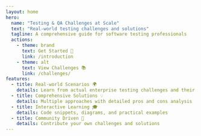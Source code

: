 ```yaml
---
layout: home
hero:
  name: "Testing & QA Challenges at Scale"
  text: "Real-world testing challenges and solutions"
  tagline: A comprehensive guide for software testing professionals
  actions:
    - theme: brand
      text: Get Started 🏁
      link: /introduction
    - theme: alt
      text: View Challenges 📚
      link: /challenges/
features:
  - title: Real-world Scenarios 🌍
    details: Learn from actual enterprise testing challenges and their solutions
  - title: Comprehensive Solutions 💡
    details: Multiple approaches with detailed pros and cons analysis
  - title: Interactive Learning 🎓
    details: Code snippets, diagrams, and practical examples
  - title: Community Driven 👥
    details: Contribute your own challenges and solutions
---
```


<style>
:root {
  --vp-home-hero-image-background-image: linear-gradient(
    -45deg,
    var(--vp-c-brand) 30%,
    var(--vp-c-brand-light)
  );
  --vp-home-hero-image-filter: blur(72px);
}

.VPHero .image-bg {
  opacity: 0.8;
  transition: opacity 1s ease;
}

.VPHero .image-container {
  transform: scale(1);
  transition: transform 1s ease;
}

.VPHero:hover .image-bg {
  opacity: 1;
}

.VPHero:hover .image-container {
  transform: scale(1.05);
}

@media (min-width: 640px) {
  :root {
    --vp-home-hero-image-filter: blur(56px);
  }
}

@media (min-width: 960px) {
  :root {
    --vp-home-hero-image-filter: blur(40px);
  }
}
</style>